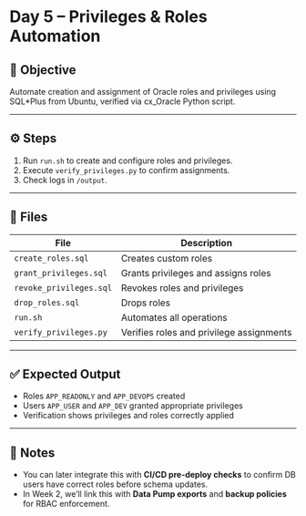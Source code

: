 # Day 5 – Privileges & Roles Automation

## 🎯 Objective
Automate creation and assignment of Oracle roles and privileges using SQL*Plus from Ubuntu, verified via cx_Oracle Python script.

---

## ⚙️ Steps
1. Run `run.sh` to create and configure roles and privileges.
2. Execute `verify_privileges.py` to confirm assignments.
3. Check logs in `/output`.

---

## 📂 Files
| File | Description |
|------|--------------|
| `create_roles.sql` | Creates custom roles |
| `grant_privileges.sql` | Grants privileges and assigns roles |
| `revoke_privileges.sql` | Revokes roles and privileges |
| `drop_roles.sql` | Drops roles |
| `run.sh` | Automates all operations |
| `verify_privileges.py` | Verifies roles and privilege assignments |

---

## ✅ Expected Output
- Roles `APP_READONLY` and `APP_DEVOPS` created  
- Users `APP_USER` and `APP_DEV` granted appropriate privileges  
- Verification shows privileges and roles correctly applied  

---

## 🧠 Notes
- You can later integrate this with **CI/CD pre-deploy checks** to confirm DB users have correct roles before schema updates.  
- In Week 2, we’ll link this with **Data Pump exports** and **backup policies** for RBAC enforcement.

